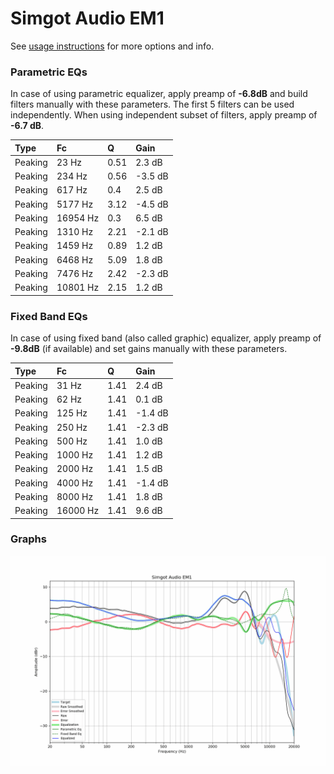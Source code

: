 # Simgot Audio EM1
See [usage instructions](https://github.com/jaakkopasanen/AutoEq#usage) for more options and info.

### Parametric EQs
In case of using parametric equalizer, apply preamp of **-6.8dB** and build filters manually
with these parameters. The first 5 filters can be used independently.
When using independent subset of filters, apply preamp of **-6.7 dB**.

| Type    | Fc       |    Q | Gain    |
|:--------|:---------|:-----|:--------|
| Peaking | 23 Hz    | 0.51 | 2.3 dB  |
| Peaking | 234 Hz   | 0.56 | -3.5 dB |
| Peaking | 617 Hz   | 0.4  | 2.5 dB  |
| Peaking | 5177 Hz  | 3.12 | -4.5 dB |
| Peaking | 16954 Hz | 0.3  | 6.5 dB  |
| Peaking | 1310 Hz  | 2.21 | -2.1 dB |
| Peaking | 1459 Hz  | 0.89 | 1.2 dB  |
| Peaking | 6468 Hz  | 5.09 | 1.8 dB  |
| Peaking | 7476 Hz  | 2.42 | -2.3 dB |
| Peaking | 10801 Hz | 2.15 | 1.2 dB  |

### Fixed Band EQs
In case of using fixed band (also called graphic) equalizer, apply preamp of **-9.8dB**
(if available) and set gains manually with these parameters.

| Type    | Fc       |    Q | Gain    |
|:--------|:---------|:-----|:--------|
| Peaking | 31 Hz    | 1.41 | 2.4 dB  |
| Peaking | 62 Hz    | 1.41 | 0.1 dB  |
| Peaking | 125 Hz   | 1.41 | -1.4 dB |
| Peaking | 250 Hz   | 1.41 | -2.3 dB |
| Peaking | 500 Hz   | 1.41 | 1.0 dB  |
| Peaking | 1000 Hz  | 1.41 | 1.2 dB  |
| Peaking | 2000 Hz  | 1.41 | 1.5 dB  |
| Peaking | 4000 Hz  | 1.41 | -1.4 dB |
| Peaking | 8000 Hz  | 1.41 | 1.8 dB  |
| Peaking | 16000 Hz | 1.41 | 9.6 dB  |

### Graphs
![](./Simgot%20Audio%20EM1.png)